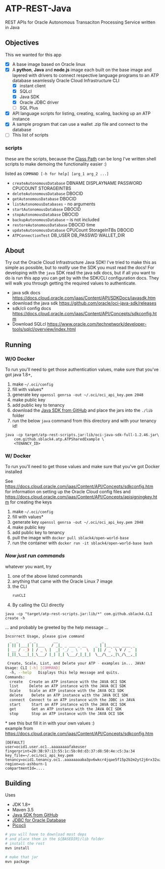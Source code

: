 # ATP-REST-Java 
REST APIs for Oracle Autonomous Transaciton Processing Service written in Java 


## Objectives 
This we wanted for this app
- [x] A base image based on Oracle linux
- [x]  A **python**, **Java** and **node.js** image each built on the base image and layered with drivers to connect respective language programs to an ATP database seamlessly Oracle Cloud Infrastructure CLI
    - [x] instant client
    - [x] SQLcl
    - [x] Java SDK
    - [x] Oracle JDBC driver
    - [ ] SQL Plus 
- [x] API language scripts for listing, creating, scaling, backing up an ATP instance
- [x] A sample program that can use a wallet .zip file and connect to the database
- [ ] This list of scripts 

### scripts 
these are the scripts, 
because the [Class Path](https://docs.oracle.com/javase/tutorial/essential/environment/paths.html) can be long I've written shell scripts 
to make demoing the functionality easier :) 

listed as `COMMAND [-h for help] [arg_1 arg_2 ...]` 
- `createAutonomousDatabase` DBNAME DISPLAYNAME PASSWORD CPUCOUNT STORAGEINTBS
- `deleteAutonomousDatabase` DBOCID
- `getAutonomousDatabase` DBOCID
- `listAutonomousDatabases` - no arguments
- `startAutonomousDatabase` DBOCID
- `stopAutonomousDatabase` DBOCID
- `backupAutonomousDatabase` – is not included
- `restoreAutonomousDatabase` DBOCID time
- `updateAutonomousDatabase` CPUCount StorageInTBs DBOCID
- `ATPConnectionTest` DB_USER DB_PASSWD WALLET_DIR

## About
Try out the Oracle Cloud Infrastructure Java SDK! I've tried to make this as simple as possible, but to *reallly* use the SDK you must read the docs! For developing with the `java` SDK read the java sdk docs, but if all you want to do is run this app you can get by with the SDK/CLI configuration docs. They will walk you through getting the required values to authenticate. 

- java sdk docs https://docs.cloud.oracle.com/iaas/Content/API/SDKDocs/javasdk.htm 
- download the java sdk https://github.com/oracle/oci-java-sdk/releases 
- sdk/cli config docs https://docs.cloud.oracle.com/iaas/Content/API/Concepts/sdkconfig.htm 
- Download SQLcl https://www.oracle.com/technetwork/developer-tools/sqlcl/overview/index.html 


## Running 

### W/O Docker
To run you'll need to get those authentication values, make sure that you've got java 1.8+, 

1. make    `~/.oci/config`
2. fill with values*
3. generate key `openssl genrsa -out ~/.oci/oci_api_key.pem 2048`
4. make public key
5. add public key to tenancy 
6. download the [Java SDK from GitHub](https://github.com/oracle/oci-java-sdk/releases) and place the jars into the `./lib` folder
7. run the below `java` command from this directory and with your tenancy id!

```
java -cp target/atp-rest-scripts.jar:lib/oci-java-sdk-full-1.2.46.jar\ 
    com.github.sblack4.atp.ATPSharedExample \
    <TENANCY_ID>
```


### W/ Docker
To run you'll need to get those values and make sure that you've got Docker installed

See https://docs.cloud.oracle.com/iaas/Content/API/Concepts/sdkconfig.htm for information 
on setting up the Oracle Cloud config files 
and https://docs.cloud.oracle.com/iaas/Content/API/Concepts/apisigningkey.htm for creating the keys 


1. make    `~/.oci/config`
2. fill with values*
3. generate key `openssl genrsa -out ~/.oci/oci_api_key.pem 2048`
4. make public key
5. add public key to tenancy 
6. pull the image with `docker pull sblack4/open-world-base`
9. run the container with `docker run -it sblack4/open-world-base bash`

### *Now just run commands* 
whatever you want, try

1. one of the above listed commands
2. anything that came with the Oracle Linux 7 image
2. the CLI 
    ```bash
    runCLI
    ```
3. By calling the CLI directly
```
java -cp "target/atp-rest-scripts.jar:lib/*" com.github.sblack4.CLI create -h
```
... and probably be greeted by the help message ...
```bash
Incorrect Usage, please give command
  _  _     _ _        __                    _               
 | || |___| | |___   / _|_ _ ___ _ __    _ | |__ ___ ____ _ 
 | __ / -_) | / _ \ |  _| '_/ _ \ '  \  | || / _` \ V / _` |
 |_||_\___|_|_\___/ |_| |_| \___/_|_|_|  \__/\__,_|\_/\__,_|

 Create, Scale, List, and Delete your ATP - examples in... JAVA!
Usage: CLI [-h] [COMMAND]
  -h, --help   Displays this help message and quits.
Commands:
  create   Create an ATP instance with the JAVA OCI SDK 
  list     Delete an ATP instance with the JAVA OCI SDK 
  Scale    Scale an ATP instance with the JAVA OCI SDK 
  delete    Delete an ATP instance with the JAVA OCI SDK 
  connect  Connect to an ATP instance with the JDBC in JAVA 
  start     Start an ATP instance with the JAVA OCI SDK 
  get       Get an ATP instance with the JAVA OCI SDK 
  stop      Stop an ATP instance with the JAVA OCI SDK 
```


\* see this but fill it in with your own values :)  
example from https://docs.cloud.oracle.com/iaas/Content/API/Concepts/sdkconfig.htm 
```
[DEFAULT]
user=ocid1.user.oc1..aaaaaaaafakeuser
fingerprint=20:3B:97:13:55:1c:5b:0d:d3:37:d8:50:4e:c5:3a:34
key_file=~/.oci/oci_api_key.pem
tenancy=ocid1.tenancy.oc1..aaaaaaaaba3pv6wkcr4jqae5f15p2b2m2yt2j6rx32uzr4h25vqstifsfdsq
region=us-ashburn-1
compartmentId=....
```


## Building 
Uses 
- JDK 1.8+
- Maven 3.5
- [Java SDK from GitHub](https://github.com/oracle/oci-java-sdk/releases)
- [JDBC for Oracle Database](https://www.oracle.com/technetwork/database/application-development/jdbc/downloads/index.html)
- [Picocli](https://picocli.info/)

```bash
# you will have to download most deps 
# and place them in the ${BASEDIR}/lib folder
# install the rest
mvn install 

# make that jar
mvn package
```